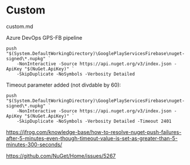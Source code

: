 # Custom

custom.md


Azure DevOps GPS-FB pipeline


```
push "$(System.DefaultWorkingDirectory)\GooglePlayServicesFirebase\nuget-signed\*.nupkg" `
    -NonInteractive -Source https://api.nuget.org/v3/index.json -ApiKey "$(NuGet.ApiKey)" `
    -SkipDuplicate -NoSymbols -Verbosity Detailed
```

Timeout parameter added (not divdable by 60):

```
push "$(System.DefaultWorkingDirectory)\GooglePlayServicesFirebase\nuget-signed\*.nupkg" `
    -NonInteractive -Source https://api.nuget.org/v3/index.json -ApiKey "$(NuGet.ApiKey)" `
    -SkipDuplicate -NoSymbols -Verbosity Detailed -Timeout 2401
```

https://jfrog.com/knowledge-base/how-to-resolve-nuget-push-failures-after-5-minutes-even-though-timeout-value-is-set-as-greater-than-5-minutes-300-seconds/

https://github.com/NuGet/Home/issues/5267

